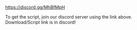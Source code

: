 https://discord.gg/MhBfMpH

To get the script, join our discord server using the link above. Download/Script link is in discord!

